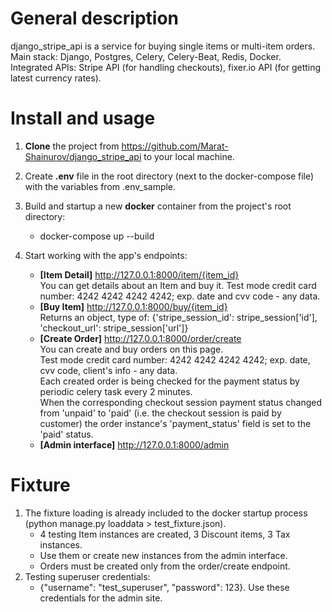 # General description

django_stripe_api is a service for buying single items or multi-item orders. \
Main stack: Django, Postgres, Celery, Celery-Beat, Redis, Docker.
Integrated APIs: Stripe API (for handling checkouts), fixer.io API (for getting latest currency rates).

# Install and usage

1. **Clone** the project from https://github.com/Marat-Shainurov/django_stripe_api to your local machine.

2. Create **.env** file in the root directory (next to the docker-compose file) with the variables from .env_sample.

3. Build and startup a new **docker** container from the project's root directory:
    - docker-compose up --build

4. Start working with the app's endpoints:

    - **[Item Detail]** http://127.0.0.1:8000/item/{item_id} \
      You can get details about an Item and buy it.
      Test mode credit card number: 4242 4242 4242 4242; exp. date and cvv code - any data.
    - **[Buy Item]** http://127.0.0.1:8000/buy/{item_id} \
      Returns an object, type of: {'stripe_session_id': stripe_session['id'], 'checkout_url': stripe_session['url']}
    - **[Create Order]** http://127.0.0.1:8000/order/create \
      You can create and buy orders on this page. \
      Test mode credit card number: 4242 4242 4242 4242; exp. date, cvv code, client's info - any data. \
      Each created order is being checked for the payment status by periodic celery task every 2 minutes. \
      When the corresponding checkout session payment status changed from 'unpaid' to 'paid' 
      (i.e. the checkout session is paid by customer) the order instance's 'payment_status' field is set to the 'paid' status.
    - **[Admin interface]** http://127.0.0.1:8000/admin

# Fixture

1. The fixture loading is already included to the docker startup process (python manage.py loaddata > test_fixture.json).
    - 4 testing Item instances are created, 3 Discount items, 3 Tax instances. 
    - Use them or create new instances from the admin interface.
    - Orders must be created only from the order/create endpoint.
2. Testing superuser credentials:
    - {"username": "test_superuser", "password": 123}. Use these credentials for the admin site.


